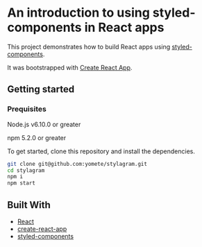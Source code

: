 # An introduction to using styled-components in React apps

This project demonstrates how to build React apps using [styled-components](https://www.styled-components.com).

It was bootstrapped with [Create React App](https://github.com/facebookincubator/create-react-app).

## Getting started

### Prequisites
Node.js v6.10.0 or greater

npm 5.2.0 or greater

To get started, clone this repository and install the dependencies.

```bash
git clone git@github.com:yomete/stylagram.git
cd stylagram
npm i
npm start
```
## Built With
- [React](https://reactjs.org/)
- [create-react-app](https://github.com/facebook/create-react-app)
- [styled-components](https://www.styled-components.com)